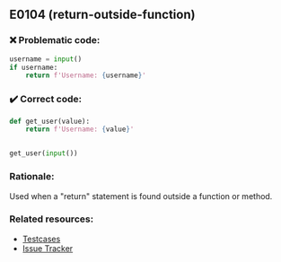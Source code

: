 ## E0104 (return-outside-function)

### :x: Problematic code:

```python
username = input()
if username:
    return f'Username: {username}'
```

### :heavy_check_mark: Correct code:

```python
def get_user(value):
    return f'Username: {value}'


get_user(input())
```

### Rationale:

Used when a "return" statement is found outside a function or method. 

### Related resources:

- [Testcases](https://github.com/PyCQA/pylint/blob/master/tests/functional/r/return_outside_function.py)
- [Issue Tracker](https://github.com/PyCQA/pylint/issues?q=is%3Aissue+%22return-outside-function%22+OR+%22E0104%22)

